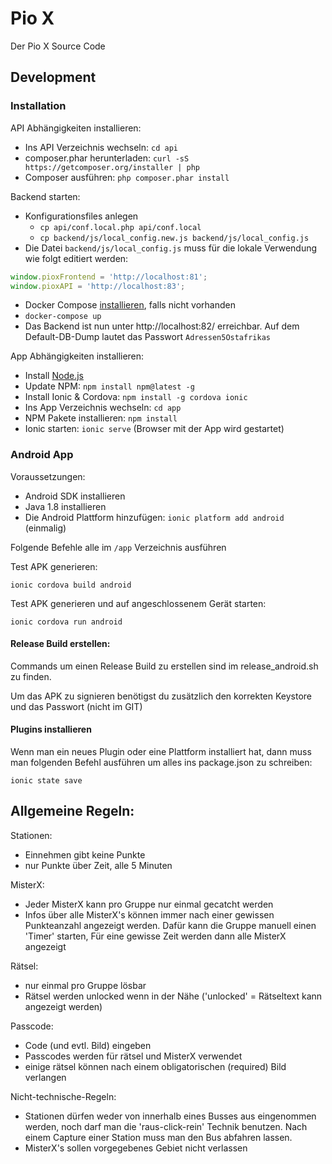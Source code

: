 # Pio X
Der Pio X Source Code

## Development

### Installation

API Abhängigkeiten installieren:

 * Ins API Verzeichnis wechseln: `cd api`
 * composer.phar herunterladen: `curl -sS https://getcomposer.org/installer | php`
 * Composer ausführen: `php composer.phar install`

Backend starten:

 * Konfigurationsfiles anlegen
    * `cp api/conf.local.php api/conf.local`
    * `cp backend/js/local_config.new.js backend/js/local_config.js`
 * Die Datei `backend/js/local_config.js` muss für die lokale Verwendung wie folgt editiert werden:

```js
window.pioxFrontend = 'http://localhost:81';
window.pioxAPI = 'http://localhost:83';
```

 * Docker Compose [installieren](https://docs.docker.com/compose/install/), falls nicht vorhanden
 * `docker-compose up`
 * Das Backend ist nun unter http://localhost:82/ erreichbar. Auf dem Default-DB-Dump lautet das Passwort `Adressen5Ostafrikas`
 
App Abhängigkeiten installieren:

 * Install [Node.js](https://nodejs.org/en/)
 * Update NPM: `npm install npm@latest -g`
 * Install Ionic & Cordova: `npm install -g cordova ionic`
 * Ins App Verzeichnis wechseln: `cd app`
 * NPM Pakete installieren: `npm install`
 * Ionic starten: `ionic serve` (Browser mit der App wird gestartet)

### Android App

Voraussetzungen:
 * Android SDK installieren
 * Java 1.8 installieren
 * Die Android Plattform hinzufügen: `ionic platform add android` (einmalig)

Folgende Befehle alle im `/app` Verzeichnis ausführen

Test APK generieren:

`ionic cordova build android`

Test APK generieren und auf angeschlossenem Gerät starten:

`ionic cordova run android`


#### Release Build erstellen:

Commands um einen Release Build zu erstellen sind im release_android.sh zu finden.

Um das APK zu signieren benötigst du zusätzlich den korrekten Keystore und das Passwort (nicht im GIT)

#### Plugins installieren

Wenn man ein neues Plugin oder eine Plattform installiert hat,
dann muss man folgenden Befehl ausführen um alles ins package.json
zu schreiben:

`ionic state save`


## Allgemeine Regeln:

Stationen:
 * Einnehmen gibt keine Punkte
 * nur Punkte über Zeit, alle 5 Minuten

MisterX:
 * Jeder MisterX kann pro Gruppe nur einmal gecatcht werden
 * Infos über alle MisterX's können immer nach einer gewissen Punkteanzahl angezeigt werden. Dafür kann die Gruppe manuell einen 'Timer' starten, Für eine gewisse Zeit werden dann alle MisterX angezeigt

Rätsel:
 * nur einmal pro Gruppe lösbar
 * Rätsel werden unlocked wenn in der Nähe ('unlocked' = Rätseltext kann angezeigt werden)

Passcode:
 * Code (und evtl. Bild) eingeben
 * Passcodes werden für rätsel und MisterX verwendet
 * einige rätsel können nach einem obligatorischen (required) Bild verlangen

Nicht-technische-Regeln:
 * Stationen dürfen weder von innerhalb eines Busses aus eingenommen werden, noch darf man die 'raus-click-rein' Technik benutzen. Nach einem Capture einer Station muss man den Bus abfahren lassen.
 * MisterX's sollen vorgegebenes Gebiet nicht verlassen